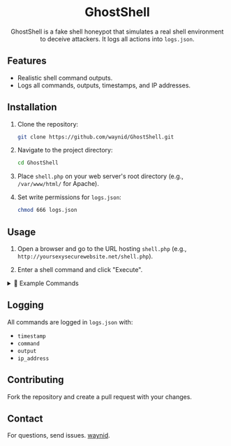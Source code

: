 <div align="center">

# GhostShell

GhostShell is a fake shell honeypot that simulates a real shell environment to deceive attackers. It logs all actions into `logs.json`.

</div>

## Features

- Realistic shell command outputs.
- Logs all commands, outputs, timestamps, and IP addresses.

## Installation

1. Clone the repository:
    ```sh
    git clone https://github.com/waynid/GhostShell.git
    ```

2. Navigate to the project directory:
    ```sh
    cd GhostShell
    ```

3. Place `shell.php` on your web server's root directory (e.g., `/var/www/html/` for Apache).

4. Set write permissions for `logs.json`:
    ```sh
    chmod 666 logs.json
    ```

## Usage

1. Open a browser and go to the URL hosting `shell.php` (e.g., `http://yoursexysecurewebsite.net/shell.php`).

2. Enter a shell command and click "Execute".

<details>
<summary>📁 Example Commands</summary>

- `ls`
- `pwd`
- `whoami`
- `ps aux`
- `cat /etc/passwd`
- `df -h`
- `top -bn1`
- `ifconfig`
- `uname -a`
- `uptime`
- `netstat -tuln`
- `history`

</details>

## Logging

All commands are logged in `logs.json` with:
- `timestamp`
- `command`
- `output`
- `ip_address`

## Contributing

Fork the repository and create a pull request with your changes.

## Contact

For questions, send issues. [waynid](https://github.com/waynid).
